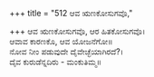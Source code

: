 +++
title = "512 ಆವ ಋಣಕೋಸುಗವೊ,"

+++
ಆವ ಋಣಕೋಸುಗವೊ, ಆರ ಹಿತಕೋಸುಗವೊ।  
ಆವಾವ ಕಾರಣಕೊ, ಆವ ಯೋಜನೆಗೋ॥  
ನೋವ ನೀಂ ಪಡುವುದೇ ದೈವೇಚ್ಛೆಯಾಗಿರದೆ?।  
ದೈವ ಕುರುಡೆನ್ನದಿರು - ಮಂಕುತಿಮ್ಮ॥  
